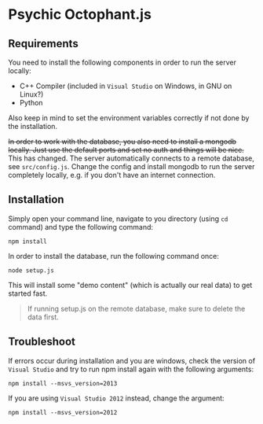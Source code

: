 Psychic Octophant.js
====================

Requirements
------------
You need to install the following components in order to run the server locally:
 * C++ Compiler (included in `Visual Studio` on Windows, in GNU on Linux?)
 * Python

Also keep in mind to set the environment variables correctly if not done by the installation.

~~In order to work with the database, you also need to install a mongodb locally. Just use the default ports and set no auth and things will be nice.~~
This has changed. The server automatically connects to a remote database, see `src/config.js`. Change the config and install mongodb to run the server completely locally, e.g. if you don't have an internet connection.

Installation
------------
Simply open your command line, navigate to you directory (using `cd` command) and type the following command:
```
npm install
```

In order to install the database, run the following command once:
```
node setup.js
```
This will install some "demo content" (which is actually our real data) to get started fast.

> If running setup.js on the remote database, make sure to delete the data first.

Troubleshoot
------------
If errors occur during installation and you are windows, check the version of `Visual Studio` and try to run npm install again with the following arguments:
```
npm install --msvs_version=2013
```

If you are using `Visual Studio 2012` instead, change the argument:
```
npm install --msvs_version=2012
```